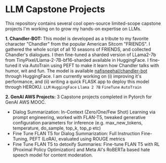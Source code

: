 # LLM Capstone Projects
This repository contains several cool open-source limited-scope capstone projects I'm working on to grow my hands-on expertise on LLMs.

**1. Chandler-BOT:** This model is developed as a tribute to my favorite character "Chandler" from the popular American Sitcom "FRIENDS". I gathered the whole script of all 10 seasons of FRIENDS, and collected Chandler's dialogues. I then fine-tuned a sharded version of LLama2-7b from TinyPixel/Llama-2-7B-bf16-sharded available in HuggingFace. I fine-tuned it via AutoTrain using PEFT to make it learn how Chandler talks with humor, wit and fun. The model is available [nafisneehal/chandler-bot](https://huggingface.co/nafisneehal/chandler-bot) through HuggingFace. I am currently working on (i) improving it's performance, and (ii) writing a quick FLASK app to deploy this model through HEROKU. `LLM` `HuggingFace` `Llama 2 7B` `FineTune` `AutoTrain`

**2. GenAI AWS Projects:** 3 Capstone projects completed in Pytorch for GenAI AWS MOOC.
  - Dialog Summarization: In-Context (Zero/One/Few Shot) Learning via prompt engineering, worked with FLAN-T5, tweaked generative configuration parameters for inference (e.g. max_new_tokens, temperature, do_sample, top_k, top_p etc)
  - Fine Tune FLAN T5 for Dialog Summarization: Full Instruction Fine-Tuning, PEFT (LoRA), evaluated using ROUGE metrics
  - Fine Tune FLAN T5 to detoxify Summaries: Fine-tune FLAN T5 with RL (Proximal Policy Optimization) and Meta AI's RoBERTa based hate speech model for content moderation.
